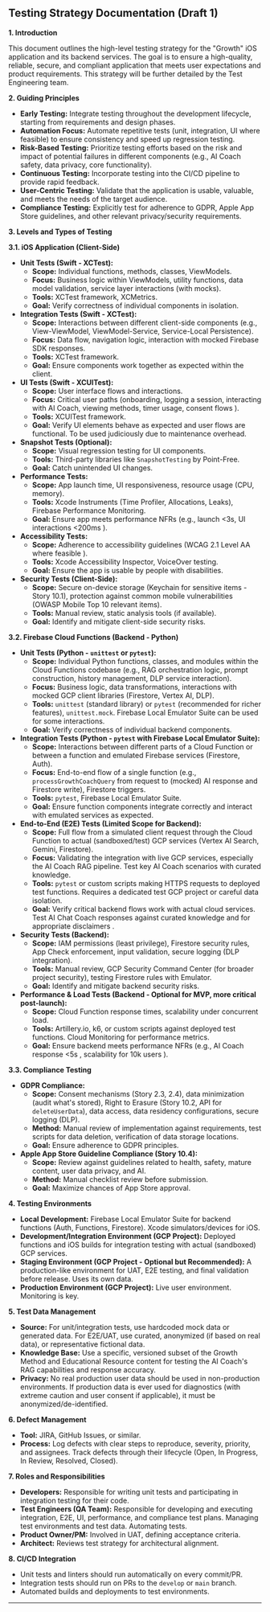 ## Testing Strategy Documentation (Draft 1)

**1. Introduction**

This document outlines the high-level testing strategy for the "Growth" iOS application and its backend services. The goal is to ensure a high-quality, reliable, secure, and compliant application that meets user expectations and product requirements. This strategy will be further detailed by the Test Engineering team.

**2. Guiding Principles**

* **Early Testing:** Integrate testing throughout the development lifecycle, starting from requirements and design phases.
* **Automation Focus:** Automate repetitive tests (unit, integration, UI where feasible) to ensure consistency and speed up regression testing.
* **Risk-Based Testing:** Prioritize testing efforts based on the risk and impact of potential failures in different components (e.g., AI Coach safety, data privacy, core functionality).
* **Continuous Testing:** Incorporate testing into the CI/CD pipeline to provide rapid feedback.
* **User-Centric Testing:** Validate that the application is usable, valuable, and meets the needs of the target audience.
* **Compliance Testing:** Explicitly test for adherence to GDPR, Apple App Store guidelines, and other relevant privacy/security requirements.

**3. Levels and Types of Testing**

**3.1. iOS Application (Client-Side)**

* **Unit Tests (Swift - XCTest):**
    * **Scope:** Individual functions, methods, classes, ViewModels.
    * **Focus:** Business logic within ViewModels, utility functions, data model validation, service layer interactions (with mocks).
    * **Tools:** XCTest framework, XCMetrics.
    * **Goal:** Verify correctness of individual components in isolation.
* **Integration Tests (Swift - XCTest):**
    * **Scope:** Interactions between different client-side components (e.g., View-ViewModel, ViewModel-Service, Service-Local Persistence).
    * **Focus:** Data flow, navigation logic, interaction with mocked Firebase SDK responses.
    * **Tools:** XCTest framework.
    * **Goal:** Ensure components work together as expected within the client.
* **UI Tests (Swift - XCUITest):**
    * **Scope:** User interface flows and interactions.
    * **Focus:** Critical user paths (onboarding, logging a session, interacting with AI Coach, viewing methods, timer usage, consent flows ).
    * **Tools:** XCUITest framework.
    * **Goal:** Verify UI elements behave as expected and user flows are functional. To be used judiciously due to maintenance overhead.
* **Snapshot Tests (Optional):**
    * **Scope:** Visual regression testing for UI components.
    * **Tools:** Third-party libraries like `SnapshotTesting` by Point-Free.
    * **Goal:** Catch unintended UI changes.
* **Performance Tests:**
    * **Scope:** App launch time, UI responsiveness, resource usage (CPU, memory).
    * **Tools:** Xcode Instruments (Time Profiler, Allocations, Leaks), Firebase Performance Monitoring.
    * **Goal:** Ensure app meets performance NFRs (e.g., launch <3s, UI interactions <200ms ).
* **Accessibility Tests:**
    * **Scope:** Adherence to accessibility guidelines (WCAG 2.1 Level AA where feasible ).
    * **Tools:** Xcode Accessibility Inspector, VoiceOver testing.
    * **Goal:** Ensure the app is usable by people with disabilities.
* **Security Tests (Client-Side):**
    * **Scope:** Secure on-device storage (Keychain for sensitive items - Story 10.1), protection against common mobile vulnerabilities (OWASP Mobile Top 10 relevant items).
    * **Tools:** Manual review, static analysis tools (if available).
    * **Goal:** Identify and mitigate client-side security risks.

**3.2. Firebase Cloud Functions (Backend - Python)**

* **Unit Tests (Python - `unittest` or `pytest`):**
    * **Scope:** Individual Python functions, classes, and modules within the Cloud Functions codebase (e.g., RAG orchestration logic, prompt construction, history management, DLP service interaction).
    * **Focus:** Business logic, data transformations, interactions with mocked GCP client libraries (Firestore, Vertex AI, DLP).
    * **Tools:** `unittest` (standard library) or `pytest` (recommended for richer features), `unittest.mock`. Firebase Local Emulator Suite can be used for some interactions.
    * **Goal:** Verify correctness of individual backend components.
* **Integration Tests (Python - `pytest` with Firebase Local Emulator Suite):**
    * **Scope:** Interactions between different parts of a Cloud Function or between a function and emulated Firebase services (Firestore, Auth).
    * **Focus:** End-to-end flow of a single function (e.g., `processGrowthCoachQuery` from request to (mocked) AI response and Firestore write), Firestore triggers.
    * **Tools:** `pytest`, Firebase Local Emulator Suite.
    * **Goal:** Ensure function components integrate correctly and interact with emulated services as expected.
* **End-to-End (E2E) Tests (Limited Scope for Backend):**
    * **Scope:** Full flow from a simulated client request through the Cloud Function to actual (sandboxed/test) GCP services (Vertex AI Search, Gemini, Firestore).
    * **Focus:** Validating the integration with live GCP services, especially the AI Coach RAG pipeline. Test key AI Coach scenarios with curated knowledge.
    * **Tools:** `pytest` or custom scripts making HTTPS requests to deployed test functions. Requires a dedicated test GCP project or careful data isolation.
    * **Goal:** Verify critical backend flows work with actual cloud services. Test AI Chat Coach responses against curated knowledge and for appropriate disclaimers .
* **Security Tests (Backend):**
    * **Scope:** IAM permissions (least privilege), Firestore security rules, App Check enforcement, input validation, secure logging (DLP integration).
    * **Tools:** Manual review, GCP Security Command Center (for broader project security), testing Firestore rules with Emulator.
    * **Goal:** Identify and mitigate backend security risks.
* **Performance & Load Tests (Backend - Optional for MVP, more critical post-launch):**
    * **Scope:** Cloud Function response times, scalability under concurrent load.
    * **Tools:** Artillery.io, k6, or custom scripts against deployed test functions. Cloud Monitoring for performance metrics.
    * **Goal:** Ensure backend meets performance NFRs (e.g., AI Coach response <5s , scalability for 10k users ).

**3.3. Compliance Testing**

* **GDPR Compliance:**
    * **Scope:** Consent mechanisms (Story 2.3, 2.4), data minimization (audit what's stored), Right to Erasure (Story 10.2, API for `deleteUserData`), data access, data residency configurations, secure logging (DLP).
    * **Method:** Manual review of implementation against requirements, test scripts for data deletion, verification of data storage locations.
    * **Goal:** Ensure adherence to GDPR principles.
* **Apple App Store Guideline Compliance (Story 10.4):**
    * **Scope:** Review against guidelines related to health, safety, mature content, user data privacy, and AI.
    * **Method:** Manual checklist review before submission.
    * **Goal:** Maximize chances of App Store approval.

**4. Testing Environments**

* **Local Development:** Firebase Local Emulator Suite for backend functions (Auth, Functions, Firestore). Xcode simulators/devices for iOS.
* **Development/Integration Environment (GCP Project):** Deployed functions and iOS builds for integration testing with actual (sandboxed) GCP services.
* **Staging Environment (GCP Project - Optional but Recommended):** A production-like environment for UAT, E2E testing, and final validation before release. Uses its own data.
* **Production Environment (GCP Project):** Live user environment. Monitoring is key.

**5. Test Data Management**

* **Source:** For unit/integration tests, use hardcoded mock data or generated data. For E2E/UAT, use curated, anonymized (if based on real data), or representative fictional data.
* **Knowledge Base:** Use a specific, versioned subset of the Growth Method and Educational Resource content for testing the AI Coach's RAG capabilities and response accuracy.
* **Privacy:** No real production user data should be used in non-production environments. If production data is ever used for diagnostics (with extreme caution and user consent if applicable), it must be anonymized/de-identified.

**6. Defect Management**

* **Tool:** JIRA, GitHub Issues, or similar.
* **Process:** Log defects with clear steps to reproduce, severity, priority, and assignees. Track defects through their lifecycle (Open, In Progress, In Review, Resolved, Closed).

**7. Roles and Responsibilities**

* **Developers:** Responsible for writing unit tests and participating in integration testing for their code.
* **Test Engineers (QA Team):** Responsible for developing and executing integration, E2E, UI, performance, and compliance test plans. Managing test environments and test data. Automating tests.
* **Product Owner/PM:** Involved in UAT, defining acceptance criteria.
* **Architect:** Reviews test strategy for architectural alignment.

**8. CI/CD Integration**

* Unit tests and linters should run automatically on every commit/PR.
* Integration tests should run on PRs to the `develop` or `main` branch.
* Automated builds and deployments to test environments.

---
